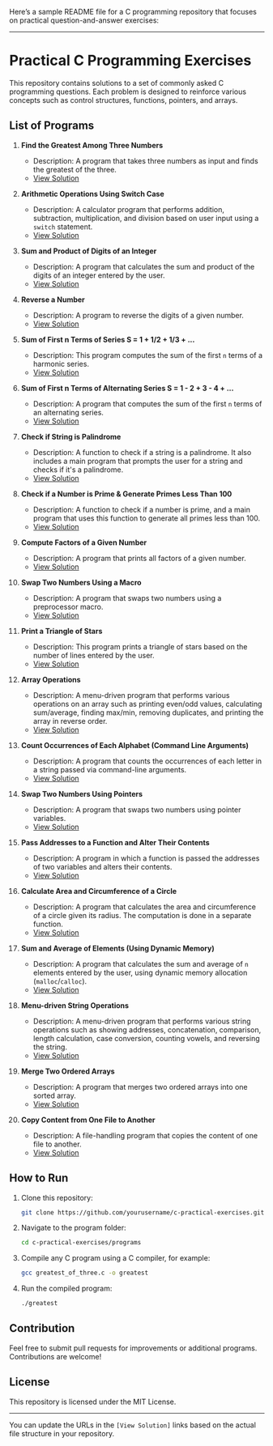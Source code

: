 Here’s a sample README file for a C programming repository that focuses on practical question-and-answer exercises:

---

# Practical C Programming Exercises

This repository contains solutions to a set of commonly asked C programming questions. Each problem is designed to reinforce various concepts such as control structures, functions, pointers, and arrays.

## List of Programs

1. **Find the Greatest Among Three Numbers**
   - Description: A program that takes three numbers as input and finds the greatest of the three.
   - [View Solution](./programs/greatest_of_three.c)

2. **Arithmetic Operations Using Switch Case**
   - Description: A calculator program that performs addition, subtraction, multiplication, and division based on user input using a `switch` statement.
   - [View Solution](./programs/arithmetic_switch.c)

3. **Sum and Product of Digits of an Integer**
   - Description: A program that calculates the sum and product of the digits of an integer entered by the user.
   - [View Solution](./programs/sum_product_digits.c)

4. **Reverse a Number**
   - Description: A program to reverse the digits of a given number.
   - [View Solution](./programs/reverse_number.c)

5. **Sum of First n Terms of Series S = 1 + 1/2 + 1/3 + ...**
   - Description: This program computes the sum of the first `n` terms of a harmonic series.
   - [View Solution](./programs/series_sum.c)

6. **Sum of First n Terms of Alternating Series S = 1 - 2 + 3 - 4 + ...**
   - Description: A program that computes the sum of the first `n` terms of an alternating series.
   - [View Solution](./programs/alternating_series.c)

7. **Check if String is Palindrome**
   - Description: A function to check if a string is a palindrome. It also includes a main program that prompts the user for a string and checks if it's a palindrome.
   - [View Solution](./programs/palindrome_string.c)

8. **Check if a Number is Prime & Generate Primes Less Than 100**
   - Description: A function to check if a number is prime, and a main program that uses this function to generate all primes less than 100.
   - [View Solution](./programs/prime_number.c)

9. **Compute Factors of a Given Number**
   - Description: A program that prints all factors of a given number.
   - [View Solution](./programs/factors_of_number.c)

10. **Swap Two Numbers Using a Macro**
    - Description: A program that swaps two numbers using a preprocessor macro.
    - [View Solution](./programs/swap_macro.c)

11. **Print a Triangle of Stars**
    - Description: This program prints a triangle of stars based on the number of lines entered by the user.
    - [View Solution](./programs/star_triangle.c)

12. **Array Operations**
    - Description: A menu-driven program that performs various operations on an array such as printing even/odd values, calculating sum/average, finding max/min, removing duplicates, and printing the array in reverse order.
    - [View Solution](./programs/array_operations.c)

13. **Count Occurrences of Each Alphabet (Command Line Arguments)**
    - Description: A program that counts the occurrences of each letter in a string passed via command-line arguments.
    - [View Solution](./programs/alphabet_count.c)

14. **Swap Two Numbers Using Pointers**
    - Description: A program that swaps two numbers using pointer variables.
    - [View Solution](./programs/swap_pointers.c)

15. **Pass Addresses to a Function and Alter Their Contents**
    - Description: A program in which a function is passed the addresses of two variables and alters their contents.
    - [View Solution](./programs/alter_values_pointers.c)

16. **Calculate Area and Circumference of a Circle**
    - Description: A program that calculates the area and circumference of a circle given its radius. The computation is done in a separate function.
    - [View Solution](./programs/circle_area_circumference.c)

17. **Sum and Average of Elements (Using Dynamic Memory)**
    - Description: A program that calculates the sum and average of `n` elements entered by the user, using dynamic memory allocation (`malloc`/`calloc`).
    - [View Solution](./programs/dynamic_memory_sum_avg.c)

18. **Menu-driven String Operations**
    - Description: A menu-driven program that performs various string operations such as showing addresses, concatenation, comparison, length calculation, case conversion, counting vowels, and reversing the string.
    - [View Solution](./programs/string_operations.c)

19. **Merge Two Ordered Arrays**
    - Description: A program that merges two ordered arrays into one sorted array.
    - [View Solution](./programs/merge_sorted_arrays.c)

20. **Copy Content from One File to Another**
    - Description: A file-handling program that copies the content of one file to another.
    - [View Solution](./programs/file_copy.c)

## How to Run

1. Clone this repository:
   ```bash
   git clone https://github.com/yourusername/c-practical-exercises.git
   ```
2. Navigate to the program folder:
   ```bash
   cd c-practical-exercises/programs
   ```
3. Compile any C program using a C compiler, for example:
   ```bash
   gcc greatest_of_three.c -o greatest
   ```
4. Run the compiled program:
   ```bash
   ./greatest
   ```

## Contribution

Feel free to submit pull requests for improvements or additional programs. Contributions are welcome!

## License

This repository is licensed under the MIT License.

---

You can update the URLs in the `[View Solution]` links based on the actual file structure in your repository.
